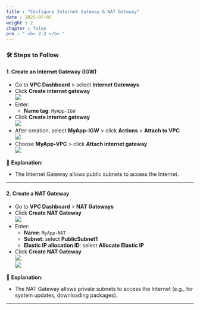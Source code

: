```yaml
---
title : "Configure Internet Gateway & NAT Gateway"
date : 2025-07-03
weight : 2
chapter : false
pre : " <b> 2.2 </b> "
---
```


### 🛠️ Steps to Follow

#### 1. Create an Internet Gateway (IGW)

- Go to **VPC Dashboard** > select **Internet Gateways**
- Click **Create internet gateway**  
  ![](/images/2.2/0001.png) 
- Enter:
  - **Name tag**: `MyApp-IGW`
- Click **Create internet gateway**  
  ![](/images/2.2/0002.png) 
- After creation, select **MyApp-IGW** > click **Actions** > **Attach to VPC**  
  ![](/images/2.2/0003.png) 
- Choose **MyApp-VPC** > click **Attach internet gateway**  
  ![](/images/2.2/0004.png) 

📌 **Explanation:**
- The Internet Gateway allows public subnets to access the Internet.

---

#### 2. Create a NAT Gateway

- Go to **VPC Dashboard** > **NAT Gateways**
- Click **Create NAT Gateway**  
  ![](/images/2.2/0005.png) 
- Enter:
  - **Name**: `MyApp-NAT`
  - **Subnet**: select **PublicSubnet1**
  - **Elastic IP allocation ID**: select **Allocate Elastic IP**
- Click **Create NAT Gateway**  
  ![](/images/2.2/0006.png)  
  ![](/images/2.2/0007.png) 

📌 **Explanation:**
- The NAT Gateway allows private subnets to access the Internet (e.g., for system updates, downloading packages).

---
